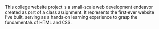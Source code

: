 This college website project is a small-scale web development endeavor created as part of a class assignment.
It represents the first-ever website I've built, serving as a hands-on learning experience to grasp the fundamentals of HTML and CSS.
